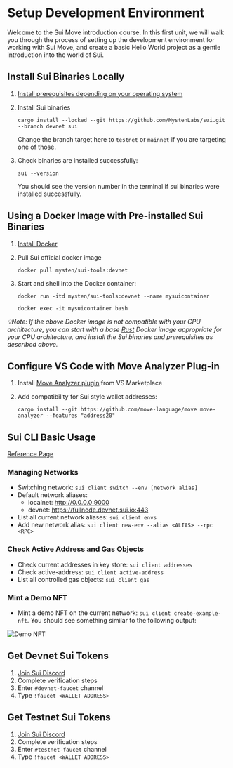 # Setup Development Environment

Welcome to the Sui Move introduction course. In this first unit, we will walk you through the process of setting up the development environment for working with Sui Move, and create a basic Hello World project as a gentle introduction into the world of Sui.

## Install Sui Binaries Locally

1. [Install prerequisites depending on your operating system](https://docs.sui.io/build/install#prerequisites)

2. Install Sui binaries
    
    `cargo install --locked --git https://github.com/MystenLabs/sui.git --branch devnet sui`

    Change the branch target here to `testnet` or `mainnet` if you are targeting one of those. 

3. Check binaries are installed successfully:

    `sui --version`

    You should see the version number in the terminal if sui binaries were installed successfully. 

## Using a Docker Image with Pre-installed Sui Binaries

1. [Install Docker](https://docs.docker.com/get-docker/)

2. Pull  Sui official docker image

    `docker pull mysten/sui-tools:devnet`

3. Start and shell into the Docker container:

    `docker run -itd mysten/sui-tools:devnet --name mysuicontainer`

    `docker exec -it mysuicontainer bash`

*💡Note: If the above Docker image is not compatible with your CPU architecture, you can start with a base [Rust](https://hub.docker.com/_/rust) Docker image appropriate for your CPU architecture, and install the Sui binaries and prerequisites as described above.*

## Configure VS Code with Move Analyzer Plug-in

1. Install [Move Analyzer plugin](https://marketplace.visualstudio.com/items?itemName=move.move-analyzer) from VS Marketplace

2. Add compatibility for Sui style wallet addresses:

    `cargo install --git https://github.com/move-language/move move-analyzer --features "address20"`

## Sui CLI Basic Usage

[Reference Page](https://docs.sui.io/build/cli-client)

### Managing Networks

- Switching network: `sui client switch --env [network alias]`
- Default network aliases: 
    - localnet: http://0.0.0.0:9000
    - devnet: https://fullnode.devnet.sui.io:443
- List all current network aliases: `sui client envs`
- Add new network alias: `sui client new-env --alias <ALIAS> --rpc <RPC>`

### Check Active Address and Gas Objects

- Check current addresses in key store: `sui client addresses`
- Check active-address: `sui client active-address`
- List all controlled gas objects: `sui client gas`

### Mint a Demo NFT

- Mint a demo NFT on the current network: `sui client create-example-nft`. You should see something similar to the following output:

![Demo NFT](../images/demo-nft.png)

## Get Devnet Sui Tokens

1. [Join Sui Discord](https://discord.gg/sui)
2. Complete verification steps
3. Enter `#devnet-faucet` channel
4. Type `!faucet <WALLET ADDRESS>`

## Get Testnet Sui Tokens

1. [Join Sui Discord](https://discord.gg/sui)
2. Complete verification steps
3. Enter `#testnet-faucet` channel
4. Type `!faucet <WALLET ADDRESS>`


